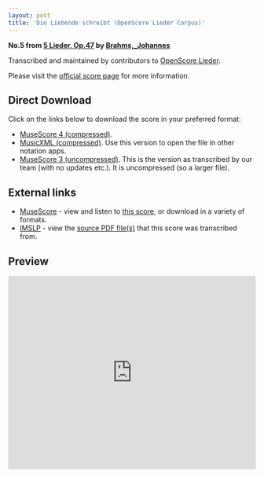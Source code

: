 ```yaml
---
layout: post
title: 'Die Liebende schreibt (OpenScore Lieder Corpus)'
---
```


__No.5 from [5 Lieder, Op.47](https://fourscoreandmore.org/openscore/lieder/Brahms%2C_Johannes/5_Lieder%2C_Op.47/) by [Brahms,_Johannes](https://fourscoreandmore.org/openscore/lieder/Brahms%2C_Johannes)__

Transcribed and maintained by contributors to [OpenScore Lieder].

Please visit the [official score page] for more information.

[official score page]: https://musescore.com/openscore-lieder-corpus/scores/5071644
[OpenScore Lieder]: https://musescore.com/openscore-lieder-corpus

## Direct Download

Click on the links below to download the score in your preferred format:
- [MuseScore 4 (compressed)](https://fourscoreandmore.org/openscore/lieder/Brahms%2C_Johannes/5_Lieder%2C_Op.47/5_Die_Liebende_schreibt.mscz).
- [MusicXML (compressed)](https://fourscoreandmore.org/openscore/lieder/Brahms%2C_Johannes/5_Lieder%2C_Op.47/5_Die_Liebende_schreibt.mxl). Use this version to open the file in other notation apps.
- [MuseScore 3 (uncompressed)](https://raw.githubusercontent.com/OpenScore/Lieder/refs/heads/main/scores/Brahms%2C_Johannes/5_Lieder%2C_Op.47/5_Die_Liebende_schreibt/lc5071644.mscx). This is the version as transcribed by our team (with no updates etc.). It is uncompressed (so a larger file).

## External links

- [MuseScore] - view and listen to [this score][MuseScore], or download in a variety of formats.
- [IMSLP] - view the [source PDF file(s)][IMSLP] that this score was transcribed from.

[MuseScore]: https://musescore.com/score/5071644
[IMSLP]: https://imslp.org/wiki/Special:ReverseLookup/81904

## Preview

<iframe width="100%" height="394" src="https://musescore.com/openscore-lieder-corpus/scores/5071644/embed" frameborder="0" allowfullscreen allow="autoplay; fullscreen"></iframe>
